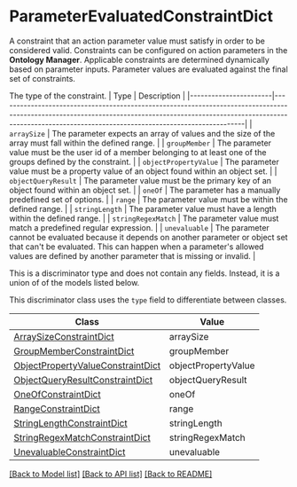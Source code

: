 # ParameterEvaluatedConstraintDict

A constraint that an action parameter value must satisfy in order to be considered valid.
Constraints can be configured on action parameters in the **Ontology Manager**. 
Applicable constraints are determined dynamically based on parameter inputs. 
Parameter values are evaluated against the final set of constraints.

The type of the constraint.
| Type                  | Description                                                                                                                                                                                                                     |
|-----------------------|---------------------------------------------------------------------------------------------------------------------------------------------------------------------------------------------------------------------------------|
| `arraySize`           | The parameter expects an array of values and the size of the array must fall within the defined range.                                                                                                                          |
| `groupMember`         | The parameter value must be the user id of a member belonging to at least one of the groups defined by the constraint.                                                                                                          |
| `objectPropertyValue` | The parameter value must be a property value of an object found within an object set.                                                                                                                                           |
| `objectQueryResult`   | The parameter value must be the primary key of an object found within an object set.                                                                                                                                            |
| `oneOf`               | The parameter has a manually predefined set of options.                                                                                                                                                                         |
| `range`               | The parameter value must be within the defined range.                                                                                                                                                                           |
| `stringLength`        | The parameter value must have a length within the defined range.                                                                                                                                                                |
| `stringRegexMatch`    | The parameter value must match a predefined regular expression.                                                                                                                                                                 |
| `unevaluable`         | The parameter cannot be evaluated because it depends on another parameter or object set that can't be evaluated. This can happen when a parameter's allowed values are defined by another parameter that is missing or invalid. |


This is a discriminator type and does not contain any fields. Instead, it is a union
of of the models listed below.

This discriminator class uses the `type` field to differentiate between classes.

| Class | Value
| ------------ | -------------
[ArraySizeConstraintDict](ArraySizeConstraintDict.md) | arraySize
[GroupMemberConstraintDict](GroupMemberConstraintDict.md) | groupMember
[ObjectPropertyValueConstraintDict](ObjectPropertyValueConstraintDict.md) | objectPropertyValue
[ObjectQueryResultConstraintDict](ObjectQueryResultConstraintDict.md) | objectQueryResult
[OneOfConstraintDict](OneOfConstraintDict.md) | oneOf
[RangeConstraintDict](RangeConstraintDict.md) | range
[StringLengthConstraintDict](StringLengthConstraintDict.md) | stringLength
[StringRegexMatchConstraintDict](StringRegexMatchConstraintDict.md) | stringRegexMatch
[UnevaluableConstraintDict](UnevaluableConstraintDict.md) | unevaluable


[[Back to Model list]](../../../README.md#models-v1-link) [[Back to API list]](../../../README.md#apis-v1-link) [[Back to README]](../../../README.md)
